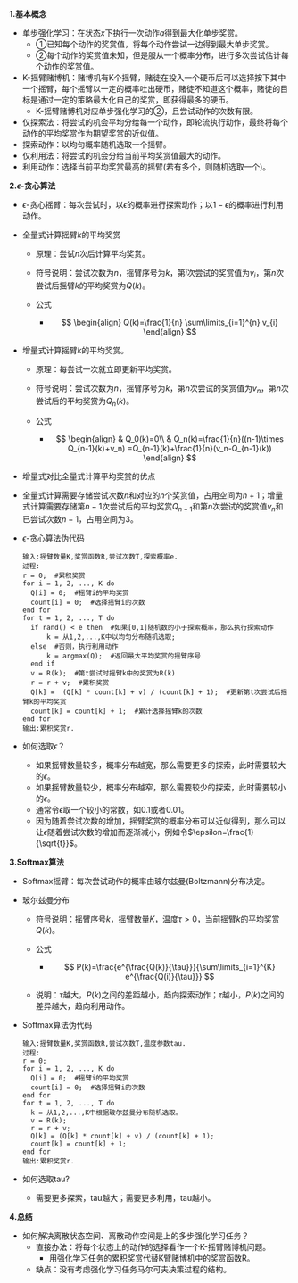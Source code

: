 **1.基本概念**

+ 单步强化学习：在状态$x$下执行一次动作$a$得到最大化单步奖赏。
  + ①已知每个动作的奖赏值，将每个动作尝试一边得到最大单步奖赏。
  + ②每个动作的奖赏值未知，但是服从一个概率分布，进行多次尝试估计每个动作的奖赏值。
+ K-摇臂赌博机：赌博机有K个摇臂，赌徒在投入一个硬币后可以选择按下其中一个摇臂，每个摇臂以一定的概率吐出硬币，赌徒不知道这个概率，赌徒的目标是通过一定的策略最大化自己的奖赏，即获得最多的硬币。
  + K-摇臂赌博机对应单步强化学习的②，且尝试动作的次数有限。
+ 仅探索法：将尝试的机会平均分给每一个动作，即轮流执行动作，最终将每个动作的平均奖赏作为期望奖赏的近似值。
+ 探索动作：以均匀概率随机选取一个摇臂。
+ 仅利用法：将尝试的机会分给当前平均奖赏值最大的动作。
+ 利用动作：选择当前平均奖赏最高的摇臂(若有多个，则随机选取一个)。

**2.$\epsilon$-贪心算法**

+ $\epsilon$-贪心摇臂：每次尝试时，以$\epsilon$的概率进行探索动作；以$1-\epsilon$的概率进行利用动作。

+ 全量式计算摇臂$k$的平均奖赏

  + 原理：尝试$n$次后计算平均奖赏。

  + 符号说明：尝试次数为$n$，摇臂序号为$k$，第$i$次尝试的奖赏值为$v_i$，第$n$次尝试后摇臂$k$的平均奖赏为$Q(k)$。

  + 公式

    + $$
      \begin{align}
      Q(k)=\frac{1}{n} \sum\limits_{i=1}^{n} v_{i}
      \end{align}
      $$

+ 增量式计算摇臂$k$的平均奖赏。

  + 原理：每尝试一次就立即更新平均奖赏。

  + 符号说明：尝试次数为$n$，摇臂序号为$k$，第$n$次尝试的奖赏值为$v_n$，第$n$次尝试后的平均奖赏为$Q_n(k)$。

  + 公式

    + $$
      \begin{align}
      & Q_0(k)=0\\
      & Q_n(k)=\frac{1}{n}((n-1)\times Q_{n-1}(k)+v_n)
      =Q_{n-1}(k)+\frac{1}{n}(v_n-Q_{n-1}(k))
      \end{align}
      $$

+ 增量式对比全量式计算平均奖赏的优点
  
+ 全量式计算需要存储尝试次数$n$和对应的$n$个奖赏值，占用空间为$n+1$；增量式计算需要存储第$n-1$次尝试后的平均奖赏$Q_{n-1}$和第$n$次尝试的奖赏值$v_n$和已尝试次数$n-1$，占用空间为$3$。
  
+ $\epsilon$-贪心算法伪代码

  ```pseudocode
  输入:摇臂数量K,奖赏函数R,尝试次数T,探索概率e.
  过程:
  r = 0;  #累积奖赏
  for i = 1, 2, ..., K do
  	Q[i] = 0;  #摇臂i的平均奖赏
  	count[i] = 0;  #选择摇臂i的次数
  end for
  for t = 1, 2, ..., T do
  	if rand() < e then  #如果[0,1]随机数的小于探索概率，那么执行探索动作
  		k = 从1,2,...,K中以均匀分布随机选取;
  	else  #否则，执行利用动作
  		k = argmax(Q);  #返回最大平均奖赏的摇臂序号
  	end if
  	v = R(k);  #第t尝试时摇臂k中的奖赏为R(k)
  	r = r + v;  #累积奖赏
  	Q[k] =  (Q[k] * count[k] + v) / (count[k] + 1);  #更新第t次尝试后摇臂k的平均奖赏
  	count[k] = count[k] + 1;  #累计选择摇臂k的次数
  end for
  输出:累积奖赏r.
  ```

+ 如何选取$\epsilon$？

  + 如果摇臂数量较多，概率分布越宽，那么需要更多的探索，此时需要较大的$\epsilon$。
  + 如果摇臂数量较少，概率分布越窄，那么需要较少的探索，此时需要较小的$\epsilon$。
  + 通常令$\epsilon$取一个较小的常数，如0.1或者0.01。
  + 因为随着尝试次数的增加，摇臂奖赏的概率分布可以近似得到，那么可以让$\epsilon$随着尝试次数的增加而逐渐减小，例如令$\epsilon=\frac{1}{\sqrt{t}}$。

**3.Softmax算法**

+ Softmax摇臂：每次尝试动作的概率由玻尔兹曼(Boltzmann)分布决定。

+ 玻尔兹曼分布

  + 符号说明：摇臂序号$k$，摇臂数量$K$，温度$\tau>0$，当前摇臂$k$的平均奖赏$Q(k)$。

  + 公式

    + $$
      P(k)=\frac{e^{\frac{Q(k)}{\tau}}}{\sum\limits_{i=1}^{K} e^{\frac{Q(i)}{\tau}}}
      $$

  + 说明：$\tau$越大，$P(k)$之间的差距越小，趋向探索动作；$\tau$越小，$P(k)$之间的差异越大，趋向利用动作。

+ Softmax算法伪代码

  ```pseudocode
  输入:摇臂数量K,奖赏函数R,尝试次数T,温度参数tau.
  过程:
  r = 0;
  for i = 1, 2, ..., K do
  	Q[i] = 0;  #摇臂i的平均奖赏
  	count[i] = 0;  #选择摇臂i的次数
  end for
  for t = 1, 2, ..., T do
  	k = 从1,2,...,K中根据玻尔兹曼分布随机选取。
  	v = R(k);
  	r = r + v;
  	Q[k] = (Q[k] * count[k] + v) / (count[k] + 1);
  	count[k] = count[k] + 1;
  end for
  输出:累积奖赏r.
  ```

+ 如何选取tau?
  
  + 需要更多探索，tau越大；需要更多利用，tau越小。

**4.总结**

+ 如何解决离散状态空间、离散动作空间是上的多步强化学习任务？
  + 直接办法：将每个状态上的动作的选择看作一个K-摇臂赌博机问题。
    + 用强化学习任务的累积奖赏代替K臂赌博机中的奖赏函数R。
  + 缺点：没有考虑强化学习任务马尔可夫决策过程的结构。